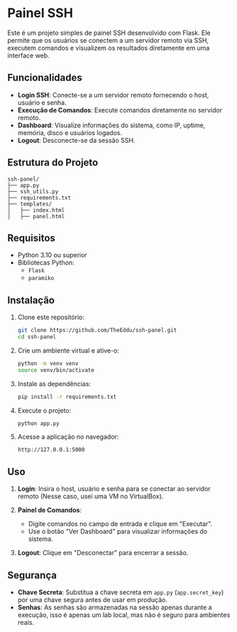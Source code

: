 # Painel SSH

Este é um projeto simples de painel SSH desenvolvido com Flask. Ele permite que os usuários se conectem a um servidor remoto via SSH, executem comandos e visualizem os resultados diretamente em uma interface web.

## Funcionalidades

- **Login SSH**: Conecte-se a um servidor remoto fornecendo o host, usuário e senha.
- **Execução de Comandos**: Execute comandos diretamente no servidor remoto.
- **Dashboard**: Visualize informações do sistema, como IP, uptime, memória, disco e usuários logados.
- **Logout**: Desconecte-se da sessão SSH.

## Estrutura do Projeto

```
ssh-panel/
├── app.py                
├── ssh_utils.py          
├── requirements.txt         
├── templates/
│   ├── index.html        
│   ├── panel.html        
```

## Requisitos

- Python 3.10 ou superior
- Bibliotecas Python:
  - `Flask`
  - `paramiko`

## Instalação

1. Clone este repositório:
   ```bash
   git clone https://github.com/TheEddu/ssh-panel.git
   cd ssh-panel
   ```

2. Crie um ambiente virtual e ative-o:
   ```bash
   python -m venv venv
   source venv/bin/activate 
   ```

3. Instale as dependências:
   ```bash
   pip install -r requirements.txt
   ```

4. Execute o projeto:
   ```bash
   python app.py
   ```

5. Acesse a aplicação no navegador:
   ```
   http://127.0.0.1:5000
   ```

## Uso

1. **Login**: Insira o host, usuário e senha para se conectar ao servidor remoto (Nesse caso, usei uma VM no VirtualBox).
2. **Painel de Comandos**:
   - Digite comandos no campo de entrada e clique em "Executar".
   - Use o botão "Ver Dashboard" para visualizar informações do sistema.

3. **Logout**: Clique em "Desconectar" para encerrar a sessão.

## Segurança

- **Chave Secreta**: Substitua a chave secreta em `app.py` (`app.secret_key`) por uma chave segura antes de usar em produção.
- **Senhas**: As senhas são armazenadas na sessão apenas durante a execução, isso é apenas um lab local, mas não é seguro para ambientes reais.